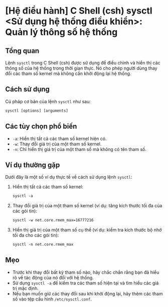# [Hệ điều hành] C Shell (csh) sysctl <Sử dụng hệ thống điều khiển>: Quản lý thông số hệ thống

## Tổng quan
Lệnh `sysctl` trong C Shell (csh) được sử dụng để điều chỉnh và hiển thị các thông số của hệ thống trong thời gian thực. Nó cho phép người dùng thay đổi các tham số kernel mà không cần khởi động lại hệ thống.

## Cách sử dụng
Cú pháp cơ bản của lệnh `sysctl` như sau:

```csh
sysctl [options] [arguments]
```

## Các tùy chọn phổ biến
- `-a`: Hiển thị tất cả các tham số kernel hiện có.
- `-w`: Thay đổi giá trị của một tham số kernel.
- `-n`: Chỉ hiển thị giá trị của một tham số mà không có tên tham số.

## Ví dụ thường gặp
Dưới đây là một số ví dụ thực tế về cách sử dụng lệnh `sysctl`:

1. Hiển thị tất cả các tham số kernel:
   ```csh
   sysctl -a
   ```

2. Thay đổi giá trị của một tham số kernel (ví dụ: tăng kích thước tối đa của các gói tin):
   ```csh
   sysctl -w net.core.rmem_max=16777216
   ```

3. Hiển thị giá trị của một tham số cụ thể (ví dụ: kiểm tra kích thước bộ nhớ tối đa cho các gói tin):
   ```csh
   sysctl -n net.core.rmem_max
   ```

## Mẹo
- Trước khi thay đổi bất kỳ tham số nào, hãy chắc chắn rằng bạn đã hiểu rõ về tác động của nó đối với hệ thống.
- Sử dụng `sysctl -a` để kiểm tra các tham số hiện tại và tìm hiểu các giá trị mặc định.
- Nếu bạn muốn giữ các thay đổi sau khi khởi động lại, hãy thêm các tham số vào tệp cấu hình `/etc/sysctl.conf`.